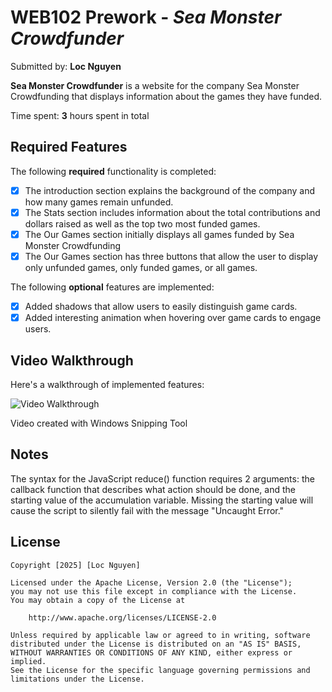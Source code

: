 # WEB102 Prework - *Sea Monster Crowdfunder*

Submitted by: **Loc Nguyen**

**Sea Monster Crowdfunder** is a website for the company Sea Monster Crowdfunding that displays information about the games they have funded.

Time spent: **3** hours spent in total

## Required Features

The following **required** functionality is completed:

* [X] The introduction section explains the background of the company and how many games remain unfunded.
* [X] The Stats section includes information about the total contributions and dollars raised as well as the top two most funded games.
* [X] The Our Games section initially displays all games funded by Sea Monster Crowdfunding
* [X] The Our Games section has three buttons that allow the user to display only unfunded games, only funded games, or all games.

The following **optional** features are implemented:

* [X] Added shadows that allow users to easily distinguish game cards.
* [X] Added interesting animation when hovering over game cards to engage users.

## Video Walkthrough

Here's a walkthrough of implemented features:

<img src='https://imgur.com/a/FWjpD1N' title='Video Walkthrough' width='' alt='Video Walkthrough' />

<!-- Replace this with whatever GIF tool you used! -->
Video created with Windows Snipping Tool
<!-- Recommended tools:
[Kap](https://getkap.co/) for macOS
[ScreenToGif](https://www.screentogif.com/) for Windows
[peek](https://github.com/phw/peek) for Linux. -->

## Notes

The syntax for the JavaScript reduce() function requires 2 arguments: the callback function that describes what action should be done, and the starting value of the accumulation variable. Missing the starting value will cause the script to silently fail with the message "Uncaught Error."

## License

    Copyright [2025] [Loc Nguyen]

    Licensed under the Apache License, Version 2.0 (the "License");
    you may not use this file except in compliance with the License.
    You may obtain a copy of the License at

        http://www.apache.org/licenses/LICENSE-2.0

    Unless required by applicable law or agreed to in writing, software
    distributed under the License is distributed on an "AS IS" BASIS,
    WITHOUT WARRANTIES OR CONDITIONS OF ANY KIND, either express or implied.
    See the License for the specific language governing permissions and
    limitations under the License.
